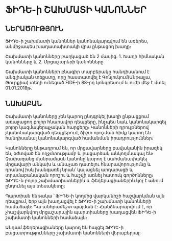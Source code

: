 # ՖԻԴԵ-ի ՇԱԽՄԱՏԻ ԿԱՆՈՆՆԵՐ

## ՆԵՐԱԾՈՒԹՅՈՒՆ

ՖԻԴԵ-ի շախմատի կանոններ կանոնակարգվում են առերես, անմիջապես խաղատախտակի վրա ընթացող խաղը։

Շախմատի կանոնները բաղկացած են 2 մասից․ 1. Խաղի հիմնական կանոնները և 2. Մրցաշարերի կանոնները

Շախմատի կանոնների բնագիր տարբերակը հանդիսանում է անգլիական տեքստը, որը հաստատվել է Գոնյուկում(Անթալյա, Թուրքիա) տեղի ունեցած FIDE-ի 88-րդ կոնգրեսում և ուժի մեջ է մտել 01․01․2018թ․

## ՆԱԽԱԲԱՆ

Շախմատի կանոները չեն կարող ընդգրկել խաղի ընթացքում առաջացող բոլոր հնարավոր դեպքերը, ինչպես նաև կանոնակարգել բոլոր կազմակերպչական հարցերը։ Կանոնների դրույթներով չկանոնակարգված դեպքերում, ճիշտ որոշման հիմք կարող են հանդիսանալ կանոնակարգված համանման իրադրություններ։

Կանոնները ենթադրում են, որ մրցավարները բավականին իրազեկ են, օժտված են ողջմտությամբ և բացարձակ անկողմնակալ են։ Չափազանց մանրամասն կանոնը կարող է սահմանափակել մրցավարի անկախ և անաչառ դատելու հնարավորությունը և դրանով իսկ խանգառել նրան՝ կայացնել արդարացի և տրամաբանական որոշու և հաշվի առնել հատուկ գործոնները։ ՖԻԴԵ-ն բոլոր շախմատիստներին և ֆեդերացիաներին կոչ է անում ընդունել այս տեսակետը։

Պարտիան ենթակա ՝ ՖԻԴԵ-ի կողմից վարկանիշի հաշվարկման այն դեպքում, երբ այն խաղացվել է ՖԻԴԵ-ի շախմատի կանոնների համաձայն։ Դա անհրաժեշտ պայման է։ Հանձնարարվում է, որ չհաշվարկվող մրցաշարային պարտիաները խաղացվեն ՖԻԴԵ-ի շախմատի կանոնների համաձայն։

Անդամ ֆեդերացիաները կարող են հայցել ՖԻԴԵ-ի բացատրությունները շախմատի կանոնների վերաբերյալ։
